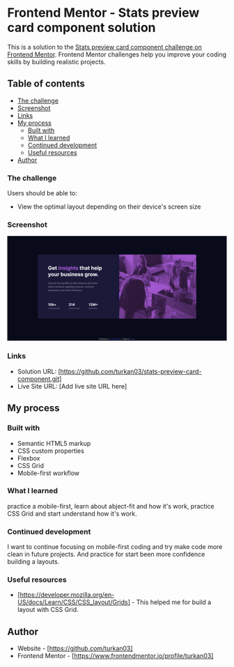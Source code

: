 # Frontend Mentor - Stats preview card component solution

This is a solution to the [Stats preview card component challenge on Frontend Mentor](https://www.frontendmentor.io/challenges/stats-preview-card-component-8JqbgoU62). Frontend Mentor challenges help you improve your coding skills by building realistic projects.

## Table of contents

- [The challenge](#the-challenge)
- [Screenshot](#screenshot)
- [Links](#links)
- [My process](#my-process)
  - [Built with](#built-with)
  - [What I learned](#what-i-learned)
  - [Continued development](#continued-development)
  - [Useful resources](#useful-resources)
- [Author](#author)

### The challenge

Users should be able to:

- View the optimal layout depending on their device's screen size

### Screenshot

![](images/Screenshot%202022-12-12%20at%2017-46-39%20Frontend%20Mentor%20Stats%20preview%20card%20component.png)

### Links

- Solution URL: [https://github.com/turkan03/stats-preview-card-component.git]
- Live Site URL: [Add live site URL here]

## My process

### Built with

- Semantic HTML5 markup
- CSS custom properties
- Flexbox
- CSS Grid
- Mobile-first workflow

### What I learned

practice a mobile-first, learn about abject-fit and how it's work, practice CSS Grid and start understand how it's work.

### Continued development

I want to continue focusing on mobile-first coding and try make code more clean in future projects. And practice for start been more confidence building a layouts.

### Useful resources

- [https://developer.mozilla.org/en-US/docs/Learn/CSS/CSS_layout/Grids] - This helped me for build a layout with CSS Grid.

## Author

- Website - [https://github.com/turkan03]
- Frontend Mentor - [https://www.frontendmentor.io/profile/turkan03]
